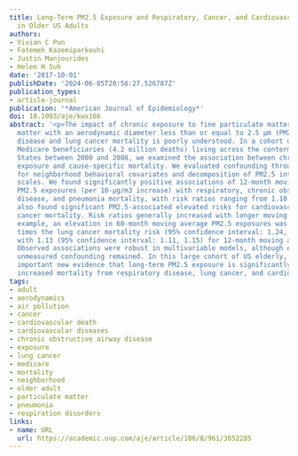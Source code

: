 ```yaml
---
title: Long-Term PM2.5 Exposure and Respiratory, Cancer, and Cardiovascular Mortality
  in Older US Adults
authors:
- Vivian C Pun
- Fatemeh Kazemiparkouhi
- Justin Manjourides
- Helen H Suh
date: '2017-10-01'
publishDate: '2024-06-05T20:56:27.526787Z'
publication_types:
- article-journal
publication: '*American Journal of Epidemiology*'
doi: 10.1093/aje/kwx166
abstract: '<p>The impact of chronic exposure to fine particulate matter (particulate
  matter with an aerodynamic diameter less than or equal to 2.5 μm (PM2.5)) on respiratory
  disease and lung cancer mortality is poorly understood. In a cohort of 18.9 million
  Medicare beneficiaries (4.2 million deaths) living across the conterminous United
  States between 2000 and 2008, we examined the association between chronic PM2.5
  exposure and cause-specific mortality. We evaluated confounding through adjustment
  for neighborhood behavioral covariates and decomposition of PM2.5 into 2 spatiotemporal
  scales. We found significantly positive associations of 12-month moving average
  PM2.5 exposures (per 10-μg/m3 increase) with respiratory, chronic obstructive pulmonary
  disease, and pneumonia mortality, with risk ratios ranging from 1.10 to 1.24. We
  also found significant PM2.5-associated elevated risks for cardiovascular and lung
  cancer mortality. Risk ratios generally increased with longer moving averages; for
  example, an elevation in 60-month moving average PM2.5 exposures was linked to 1.33
  times the lung cancer mortality risk (95% confidence interval: 1.24, 1.40), as compared
  with 1.13 (95% confidence interval: 1.11, 1.15) for 12-month moving average exposures.
  Observed associations were robust in multivariable models, although evidence of
  unmeasured confounding remained. In this large cohort of US elderly, we provide
  important new evidence that long-term PM2.5 exposure is significantly related to
  increased mortality from respiratory disease, lung cancer, and cardiovascular disease.</p>'
tags:
- adult
- aerodynamics
- air pollution
- cancer
- cardiovascular death
- cardiovascular diseases
- chronic obstructive airway disease
- exposure
- lung cancer
- medicare
- mortality
- neighborhood
- older adult
- particulate matter
- pneumonia
- respiration disorders
links:
- name: URL
  url: https://academic.oup.com/aje/article/186/8/961/3852285
---
```

